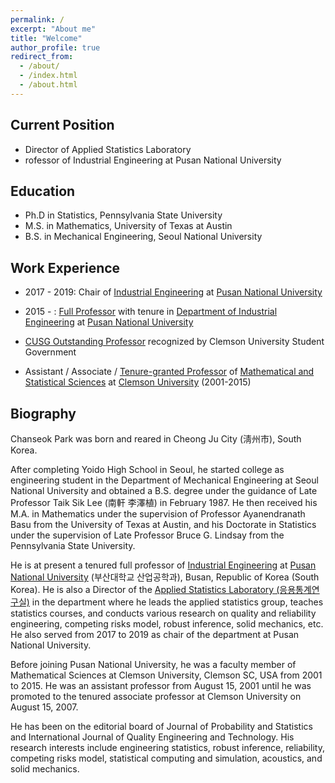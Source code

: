 ```yaml
---
permalink: /
excerpt: "About me"
title: "Welcome"
author_profile: true
redirect_from: 
  - /about/
  - /index.html
  - /about.html
---
```



Current Position
------
* Director of Applied Statistics Laboratory
* rofessor of Industrial Engineering at Pusan National University

Education
------
* Ph.D in Statistics, Pennsylvania State University
* M.S. in Mathematics, University of Texas at Austin
* B.S. in Mechanical Engineering, Seoul National University

Work Experience
------
* 2017 - 2019: Chair of [Industrial Engineering](ie.pusan.ac.kr) at [Pusan National University](pusan.ac.kr)

* 2015 - : [Full Professor](https://drive.google.com/file/d/0B-GVxDJZNtwYblN3NTFYakJHTXc/view) with tenure in [Department of Industrial Engineering](ie.pusan.ac.kr) at [Pusan National University](pusan.ac.kr)

* [CUSG Outstanding Professor](https://drive.google.com/open?id=0B-GVxDJZNtwYVG9jZDJJSGFNNU0)  recognized by Clemson University Student Government

* Assistant / Associate / [Tenure-granted Professor](https://drive.google.com/open?id=0B-GVxDJZNtwYUGg3ZjNGeHU5QTQ) of [Mathematical and Statistical Sciences](https://www.clemson.edu/science/departments/math-stat/) at [Clemson University](https://www.clemson.edu/) (2001-2015)


Biography
------
Chanseok Park was born and reared in Cheong Ju City (淸州市), South Korea.

After completing Yoido High School in Seoul, 
he started college as engineering student in the Department of Mechanical Engineering 
at Seoul National University and obtained a B.S. degree 
under the guidance of Late Professor Taik Sik Lee (南軒 李澤植) in February 1987. 
He then received his M.A. in Mathematics 
under the supervision of Professor Ayanendranath Basu 
from the University of Texas at Austin, 
and his Doctorate in Statistics 
under the supervision of Late Professor Bruce G. Lindsay from the Pennsylvania State University.

He is at present a tenured full professor of 
[Industrial Engineering](http://ie.pusan.ac.kr) at 
[Pusan National University](http://pusan.ac.kr)
(부산대학교 산업공학과), Busan, Republic of Korea (South Korea). 
He is also a Director of the 
[Applied Statistics Laboratory (응용통계연구실)](https://sites.google.com/view/appliedstatlab) 
in the department where he leads the applied statistics group, teaches statistics courses, and conducts various research on quality and reliability engineering, competing risks model, robust inference, solid mechanics, etc.  He also served from 2017 to 2019 as chair of the department at Pusan National University.

Before joining Pusan National University, he was a faculty member of Mathematical Sciences at Clemson University, Clemson SC, USA from 2001 to 2015. He was an assistant professor from August 15, 2001 until he was promoted to the tenured associate professor at Clemson University on August 15, 2007.

He has been on the editorial board of Journal of Probability and Statistics and International Journal of Quality Engineering and Technology. His research interests include engineering statistics, robust inference, reliability, competing risks model, statistical computing and simulation, acoustics, and solid mechanics.

